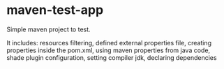 # maven-test-app
Simple maven project to test.

It includes: resources filtering, defined external properties file, creating properties inside the pom.xml, using maven properties from java code, shade plugin configuration, setting compiler jdk, declaring dependencies
